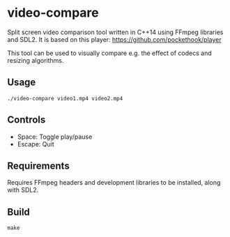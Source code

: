 video-compare
=============

Split screen video comparison tool written in C++14 using FFmpeg libraries and SDL2. It is based on
this player: https://github.com/pockethook/player

This tool can be used to visually compare e.g. the effect of codecs and resizing algorithms.

Usage
-----

    ./video-compare video1.mp4 video2.mp4

Controls
--------

* Space: Toggle play/pause
* Escape: Quit

Requirements
------------

Requires FFmpeg headers and development libraries to be installed, along with SDL2.

Build
-----

    make
